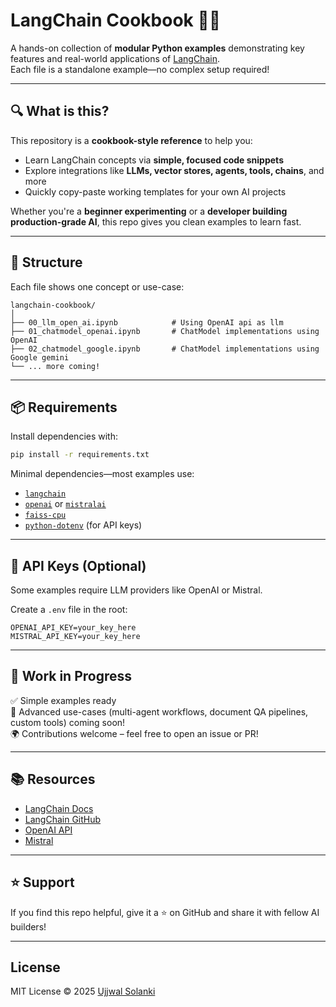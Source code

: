 # LangChain Cookbook 🧠🍳

A hands-on collection of **modular Python examples** demonstrating key features and real-world applications of [LangChain](https://docs.langchain.com/).  
Each file is a standalone example—no complex setup required!

---

## 🔍 What is this?

This repository is a **cookbook-style reference** to help you:
- Learn LangChain concepts via **simple, focused code snippets**
- Explore integrations like **LLMs, vector stores, agents, tools, chains**, and more
- Quickly copy-paste working templates for your own AI projects

Whether you're a **beginner experimenting** or a **developer building production-grade AI**, this repo gives you clean examples to learn fast.

---

## 🧩 Structure

Each file shows one concept or use-case:

```
langchain-cookbook/
│
├── 00_llm_open_ai.ipynb            # Using OpenAI api as llm
├── 01_chatmodel_openai.ipynb       # ChatModel implementations using OpenAI 
├── 02_chatmodel_google.ipynb       # ChatModel implementations using Google gemini 
└── ... more coming!
```

---

## 📦 Requirements

Install dependencies with:

```bash
pip install -r requirements.txt
```

Minimal dependencies—most examples use:
- [`langchain`](https://pypi.org/project/langchain/)
- [`openai`](https://pypi.org/project/openai/) or [`mistralai`](https://pypi.org/project/mistralai/)
- [`faiss-cpu`](https://pypi.org/project/faiss-cpu/)
- [`python-dotenv`](https://pypi.org/project/python-dotenv/) (for API keys)

---

## 🔐 API Keys (Optional)

Some examples require LLM providers like OpenAI or Mistral.

Create a `.env` file in the root:

```env
OPENAI_API_KEY=your_key_here
MISTRAL_API_KEY=your_key_here
```

---

## 🚧 Work in Progress

✅ Simple examples ready  
🧠 Advanced use-cases (multi-agent workflows, document QA pipelines, custom tools) coming soon!  
🌍 Contributions welcome – feel free to open an issue or PR!

---

## 📚 Resources

- [LangChain Docs](https://docs.langchain.com/)
- [LangChain GitHub](https://github.com/langchain-ai/langchain)
- [OpenAI API](https://platform.openai.com/)
- [Mistral](https://mistral.ai/)

---

## ⭐️ Support

If you find this repo helpful, give it a ⭐️ on GitHub and share it with fellow AI builders!

---

## License

MIT License © 2025 [Ujjwal Solanki](https://www.linkedin.com/in/ujjwalsolanki1)
